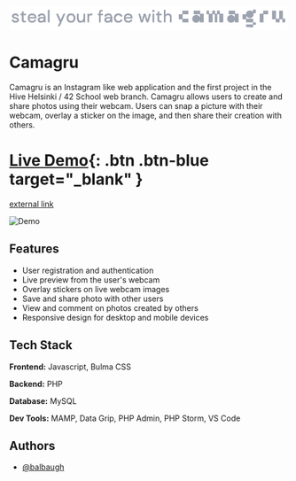 
[![Logo](https://github.com/balbaugh/camagru/raw/main/public/logo/camagruTextAlt.png)](https://camagru.balbaugh.com)


# Camagru

Camagru is an Instagram like web application and the first project in the Hive Helsinki / 42 School web branch. Camagru allows users to create and share photos using their webcam. Users can snap a picture with their webcam, overlay a sticker on the image, and then share their creation with others.

# [Live Demo](https://camagru.balbaugh.com){: .btn .btn-blue target="_blank" }
<a href="[http://...](https://camagru.balbaugh.com)" target="_blank">external link</a>


![Demo](https://github.com/balbaugh/camagru/raw/main/demo.gif)


## Features

- User registration and authentication
- Live preview from the user's webcam
- Overlay stickers on live webcam images
- Save and share photo with other users
- View and comment on photos created by others
- Responsive design for desktop and mobile devices


## Tech Stack
**Frontend:** Javascript, Bulma CSS

**Backend:** PHP

**Database:** MySQL

**Dev Tools:** MAMP, Data Grip, PHP Admin, PHP Storm, VS Code


## Authors

- [@balbaugh](https://www.github.com/balbaugh)
